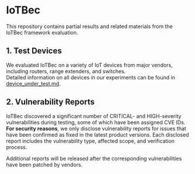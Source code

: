 # IoTBec

This repository contains partial results and related materials from the IoTBec framework evaluation.

## 1. Test Devices

We evaluated IoTBec on a variety of IoT devices from major vendors, including routers, range extenders, and switches.  
Detailed information on all devices in our experiments can be found in [device_under_test.md](https://github.com/IoTBec/Surveys/blob/main/device_under_test.md).

## 2. Vulnerability Reports

IoTBec discovered a significant number of CRITICAL- and HIGH-severity vulnerabilities during testing, some of which have been assigned CVE IDs. **For security reasons**, we only disclose vulnerability reports for issues that have been confirmed as fixed in the latest product versions. Each disclosed report includes the vulnerability type, affected scope, and verification process.

Additional reports will be released after the corresponding vulnerabilities have been patched by vendors.

